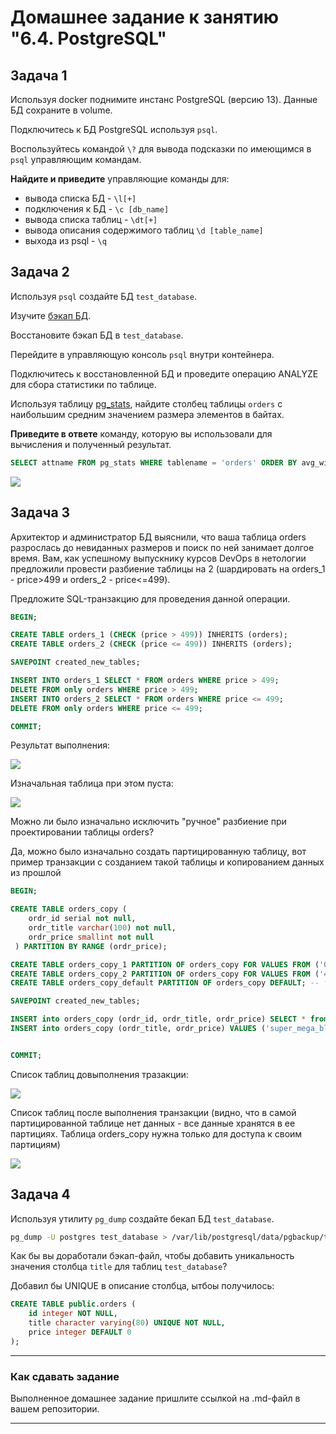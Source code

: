 # Домашнее задание к занятию "6.4. PostgreSQL"

## Задача 1

Используя docker поднимите инстанс PostgreSQL (версию 13). Данные БД сохраните в volume.

Подключитесь к БД PostgreSQL используя `psql`.

Воспользуйтесь командой `\?` для вывода подсказки по имеющимся в `psql` управляющим командам.

**Найдите и приведите** управляющие команды для:
- вывода списка БД - `\l[+]`
- подключения к БД - `\c [db_name]`
- вывода списка таблиц - `\dt[+]`
- вывода описания содержимого таблиц `\d [table_name]`
- выхода из psql - `\q`

## Задача 2

Используя `psql` создайте БД `test_database`.

Изучите [бэкап БД](https://github.com/netology-code/virt-homeworks/tree/master/06-db-04-postgresql/test_data).

Восстановите бэкап БД в `test_database`.

Перейдите в управляющую консоль `psql` внутри контейнера.

Подключитесь к восстановленной БД и проведите операцию ANALYZE для сбора статистики по таблице.

Используя таблицу [pg_stats](https://postgrespro.ru/docs/postgresql/12/view-pg-stats), найдите столбец таблицы `orders` 
с наибольшим средним значением размера элементов в байтах.

**Приведите в ответе** команду, которую вы использовали для вычисления и полученный результат.

```sql
SELECT attname FROM pg_stats WHERE tablename = 'orders' ORDER BY avg_width DESC LIMIT 1;
```

![](https://github.com/AleksShadrin/netology/blob/main/06-db-04-postgres/files/2_1.png)

## Задача 3

Архитектор и администратор БД выяснили, что ваша таблица orders разрослась до невиданных размеров и
поиск по ней занимает долгое время. Вам, как успешному выпускнику курсов DevOps в нетологии предложили
провести разбиение таблицы на 2 (шардировать на orders_1 - price>499 и orders_2 - price<=499).

Предложите SQL-транзакцию для проведения данной операции.

```sql
BEGIN;

CREATE TABLE orders_1 (CHECK (price > 499)) INHERITS (orders);
CREATE TABLE orders_2 (CHECK (price <= 499)) INHERITS (orders);

SAVEPOINT created_new_tables;

INSERT INTO orders_1 SELECT * FROM orders WHERE price > 499;
DELETE FROM only orders WHERE price > 499;
INSERT INTO orders_2 SELECT * FROM orders WHERE price <= 499;
DELETE FROM only orders WHERE price <= 499;

COMMIT;
```

Результат выполнения: 

![](https://github.com/AleksShadrin/netology/blob/main/06-db-04-postgres/files/3_1.png)

Изначальная таблица при этом пуста: 

![](https://github.com/AleksShadrin/netology/blob/main/06-db-04-postgres/files/3_2.png)


Можно ли было изначально исключить "ручное" разбиение при проектировании таблицы orders?

Да, можно было изначально создать партицированную таблицу, вот пример транзакции с созданием такой таблицы и копированием данных из прошлой

```sql
BEGIN;

CREATE TABLE orders_copy ( 
    ordr_id serial not null,
    ordr_title varchar(100) not null,
    ordr_price smallint not null
 ) PARTITION BY RANGE (ordr_price);

CREATE TABLE orders_copy_1 PARTITION OF orders_copy FOR VALUES FROM ('0') TO ('498');
CREATE TABLE orders_copy_2 PARTITION OF orders_copy FOR VALUES FROM ('499') TO ('32767'); --ограничение 32767 возникло из-за выбранного типа данных smallint
CREATE TABLE orders_copy_default PARTITION OF orders_copy DEFAULT; -- таблица по умолчанию для значений, которые не попали в диапазоны партиций. 

SAVEPOINT created_new_tables;

INSERT into orders_copy (ordr_id, ordr_title, ordr_price) SELECT * from orders; -- копируем в нашу новую таблицу данные из старой
INSERT into orders_copy (ordr_title, ordr_price) VALUES ('super_mega_black_friday_sale', -9999); -- проверяем куда попадет значение не из диапазона


COMMIT;
```
Список таблиц довыполнения тразакции: 

![](https://github.com/AleksShadrin/netology/blob/main/06-db-04-postgres/files/3_3.png)

Список таблиц после выполнения транзакции (видно, что в самой партицированной таблице нет данных - все данные хранятся в ее партициях. Таблица orders_copy нужна только для доступа к своим партициям)

![](https://github.com/AleksShadrin/netology/blob/main/06-db-04-postgres/files/3_4.png)





## Задача 4

Используя утилиту `pg_dump` создайте бекап БД `test_database`.

```bash
pg_dump -U postgres test_database > /var/lib/postgresql/data/pgbackup/test_db.sql
```


Как бы вы доработали бэкап-файл, чтобы добавить уникальность значения столбца `title` для таблиц `test_database`?

Добавил бы UNIQUE в описание столбца, ытбоы получилось: 

```sql
CREATE TABLE public.orders (
    id integer NOT NULL,
    title character varying(80) UNIQUE NOT NULL,
    price integer DEFAULT 0
);
```

---

### Как cдавать задание

Выполненное домашнее задание пришлите ссылкой на .md-файл в вашем репозитории.

---


